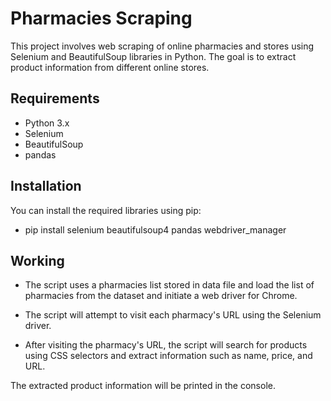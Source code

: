 # Pharmacies Scraping

This project involves web scraping of online pharmacies and stores using Selenium and BeautifulSoup libraries in Python. The goal is to extract product information from different online stores.

## Requirements

- Python 3.x
- Selenium
- BeautifulSoup
- pandas

## Installation

You can install the required libraries using pip:

- pip install selenium beautifulsoup4 pandas webdriver_manager

## Working

- The script uses a pharmacies list stored in data file and load the list of pharmacies from the dataset and initiate a web driver for Chrome.

- The script will attempt to visit each pharmacy's URL using the Selenium driver.

- After visiting the pharmacy's URL, the script will search for products using CSS selectors and extract information such as name, price, and URL.

The extracted product information will be printed in the console.

